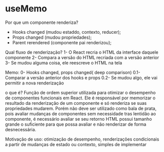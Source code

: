 # useMemo

Por que um componente renderiza?
- Hooks changed (mudou estaddo, contexto, reducer);
- Props changed (mudou propriedades);
- Parent rerendered (componente pai renderizou);

Qual fluxo de renderização?
1- O React recria o HTML da interface daquele componente
2- Compara a versão do HTML recriada com a versão anterior
3- Se mudou alguma coisa, ele reescreve o HTML na tela


Memo:
0- Hooks changed, props changed( deep comparison)
0.1- Comparar a versão anterior dos hooks e props
0.2- Se mudou algo, ele vai permitir a nova renderização


o que é?
Função de ordem superior utilizada para otimizar o desempenho de componentes funcionais em React. Ele é responsável por memorizar o resultado da renderização de um componente e só renderiza se suas propriedades mudarem. Porém não deve ser utilizado como bala de prata, pois avaliar mudanças de componentes sem necessidade tras lentidão ao componente, é necessário avaliar se seu retorno HTML possui tamanho grande o suficiente para que possa avaliar e não renderizar de forma desnecessária.

Motivação de uso: otimização de desempenho, renderizações condicionais a partir de mudanças de estado ou contexto, simples de implementar
